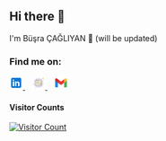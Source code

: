 ## Hi there 👋

I'm Büşra ÇAĞLIYAN 🌱 (will be updated)

 ### Find me on:

<div align="left">
  <a href="https://www.linkedin.com/in/busracagliyan/" target="_blank" rel="noopener noreferrer">
    <img alt="LinkedIn" width="24px" src="img/linkedin.png" style="margin-right: 10;"/>
  </a>
   &nbsp;&nbsp; 
  <a href="https://busracagliyan.github.io/" target="_blank" rel="noopener noreferrer">
    <img  alt="Website" width="24px" src="img/website.png" style="margin-right: 10;"/>
  </a>
 &nbsp;&nbsp; 
  <a href="mailto:bsrcagliyann@gmail.com" target="_blank" rel="noopener noreferrer">
    <img  alt="Website" width="24px" src="img/gmail.png" style="margin-right: 10;"/>
  </a>
</div>

<div align="left">
  <h4>Visitor Counts</h4>
    <a href="https://profile-counter.glitch.me/">
        <img src="https://profile-counter.glitch.me/{busracagliyan}/count.svg" alt="Visitor Count" />
    </a>
</div>
